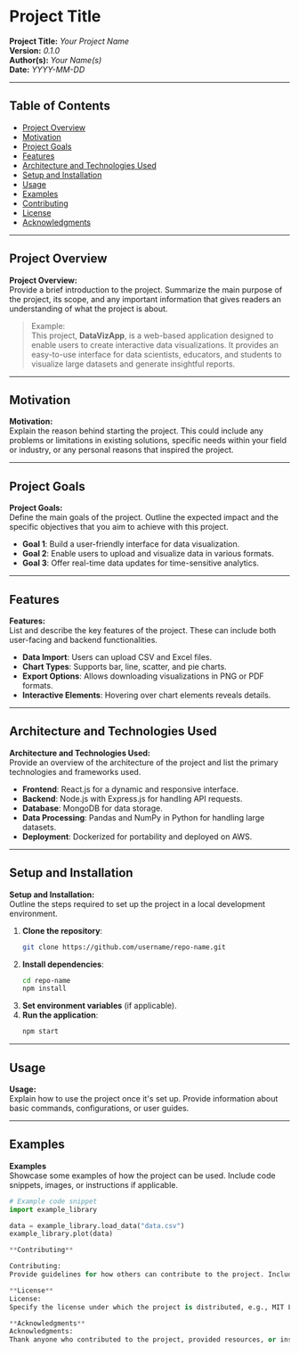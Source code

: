 # Project Title

**Project Title:** *Your Project Name*  
**Version:** *0.1.0*  
**Author(s):** *Your Name(s)*  
**Date:** *YYYY-MM-DD*  

---

## Table of Contents
- [Project Overview](#project-overview)
- [Motivation](#motivation)
- [Project Goals](#project-goals)
- [Features](#features)
- [Architecture and Technologies Used](#architecture-and-technologies-used)
- [Setup and Installation](#setup-and-installation)
- [Usage](#usage)
- [Examples](#examples)
- [Contributing](#contributing)
- [License](#license)
- [Acknowledgments](#acknowledgments)

---

## Project Overview

**Project Overview:**  
Provide a brief introduction to the project. Summarize the main purpose of the project, its scope, and any important information that gives readers an understanding of what the project is about.

> Example:  
> This project, **DataVizApp**, is a web-based application designed to enable users to create interactive data visualizations. It provides an easy-to-use interface for data scientists, educators, and students to visualize large datasets and generate insightful reports.

---

## Motivation

**Motivation:**  
Explain the reason behind starting the project. This could include any problems or limitations in existing solutions, specific needs within your field or industry, or any personal reasons that inspired the project.

---

## Project Goals

**Project Goals:**  
Define the main goals of the project. Outline the expected impact and the specific objectives that you aim to achieve with this project.

- **Goal 1**: Build a user-friendly interface for data visualization.
- **Goal 2**: Enable users to upload and visualize data in various formats.
- **Goal 3**: Offer real-time data updates for time-sensitive analytics.

---

## Features

**Features:**  
List and describe the key features of the project. These can include both user-facing and backend functionalities.

- **Data Import**: Users can upload CSV and Excel files.
- **Chart Types**: Supports bar, line, scatter, and pie charts.
- **Export Options**: Allows downloading visualizations in PNG or PDF formats.
- **Interactive Elements**: Hovering over chart elements reveals details.

---

## Architecture and Technologies Used

**Architecture and Technologies Used:**  
Provide an overview of the architecture of the project and list the primary technologies and frameworks used.

- **Frontend**: React.js for a dynamic and responsive interface.
- **Backend**: Node.js with Express.js for handling API requests.
- **Database**: MongoDB for data storage.
- **Data Processing**: Pandas and NumPy in Python for handling large datasets.
- **Deployment**: Dockerized for portability and deployed on AWS.

---

## Setup and Installation

**Setup and Installation:**  
Outline the steps required to set up the project in a local development environment.

1. **Clone the repository**:
    ```bash
    git clone https://github.com/username/repo-name.git
    ```
2. **Install dependencies**:
    ```bash
    cd repo-name
    npm install
    ```
3. **Set environment variables** (if applicable).
4. **Run the application**:
    ```bash
    npm start
    ```

---

## Usage

**Usage:**  
Explain how to use the project once it's set up. Provide information about basic commands, configurations, or user guides.

---

## Examples

**Examples**  
Showcase some examples of how the project can be used. Include code snippets, images, or instructions if applicable.

```python
# Example code snippet
import example_library

data = example_library.load_data("data.csv")
example_library.plot(data)

**Contributing**

Contributing:
Provide guidelines for how others can contribute to the project. Include instructions for reporting issues, creating pull requests, and any coding standards or code of conduct.

**License**
License:
Specify the license under which the project is distributed, e.g., MIT License.

**Acknowledgments**
Acknowledgments:
Thank anyone who contributed to the project, provided resources, or inspired the project. You can also include links to resources, documentation, or helpful references.